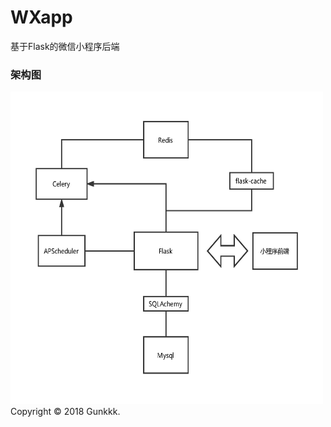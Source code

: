 # WXapp
基于Flask的微信小程序后端<br>
### 架构图
<div align=left><img src='https://github.com/Gunkkk/WXapp/blob/master/%E6%9E%B6%E6%9E%84%E5%9B%BE.png' width="500" height="500"/></div>


<foot>
  Copyright © 2018 Gunkkk.
</foot>
